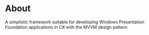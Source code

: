 # About
A simplistic framework suitable for developing Windows Presentation Foundation applications in C# with the MVVM design pattern.
